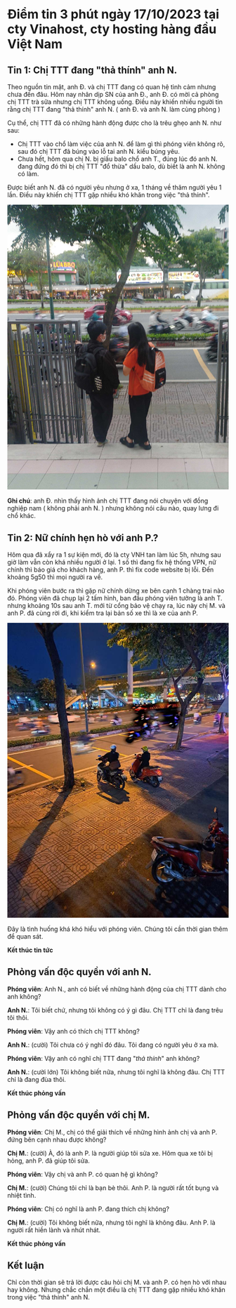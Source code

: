 # Điểm tin 3 phút ngày 17/10/2023 tại cty Vinahost, cty hosting hàng đầu Việt Nam

## Tin 1: Chị TTT đang "thả thính" anh N.

Theo nguồn tin mật, anh Đ. và chị TTT đang có quan hệ tình cảm nhưng chưa đến đâu. Hôm nay nhân dịp SN của anh Đ., anh Đ. có mời cả phòng chị TTT trà sữa nhưng chị TTT không uống. Điều này khiến nhiều người tin rằng chị TTT đang "thả thính" anh N. ( anh Đ. và anh N. làm cùng phòng )

Cụ thể, chị TTT đã có những hành động được cho là trêu ghẹo anh N. như sau:

- Chị TTT vào chổ làm việc của anh N. để làm gì thì phóng viên không rõ, sau đó chị TTT đã búng vào lỗ tai anh N. kiểu búng yêu.
- Chưa hết, hôm qua chị N. bị giấu balo chổ anh T., đúng lúc đó anh N. đang đứng đó thì bị chị TTT "đổ thừa" dấu balo, dù biết là anh N. không có làm.

Được biết anh N. đã có người yêu nhưng ở xa, 1 tháng về thăm người yêu 1 lần. Điều này khiến chị TTT gặp nhiều khó khăn trong việc "thả thính".

![Ảnh chị TTT bên người khác](/tin-3-phut/tin-3-phut-02.jpg)

**Ghi chú**: anh Đ. nhìn thấy hình ảnh chị TTT đang nói chuyện với đồng nghiệp nam ( không phải anh N. ) nhưng không nói câu nào, quay lưng đi chổ khác.

## Tin 2: Nữ chính hẹn hò với anh P.?

Hôm qua đã xẩy ra 1 sự kiện mới, đó là cty VNH tan làm lúc 5h, nhưng sau giờ làm vẫn còn khá nhiều người ở lại. 1 số thì đang fix hệ thống VPN, nữ chính thì báo giá cho khách hàng, anh P. thì fix code website bị lỗi. Đến khoảng 5g50 thì mọi người ra về.

Khi phóng viên bước ra thì gặp nữ chính dừng xe bên cạnh 1 chàng trai nào đó. Phóng viên đã chụp lại 2 tấm hình, ban đầu phóng viên tưởng là anh T. nhưng khoảng 10s sau anh T. mới từ cổng bảo vệ chạy ra, lúc này chị M. và anh P. đã cùng rời đi, khi kiểm tra lại bản số xe thì là xe của anh P.

![Ảnh chị M. và anh P](/tin-3-phut/tin-3-phut-01.png)

Đây là tình huống khá khó hiểu với phóng viên. Chúng tôi cần thời gian thêm để quan sát.

**Kết thúc tin tức**

## Phỏng vấn độc quyền với anh N.

**Phóng viên**: Anh N., anh có biết về những hành động của chị TTT dành cho anh không?

**Anh N.**: Tôi biết chứ, nhưng tôi không có ý gì đâu. Chị TTT chỉ là đang trêu tôi thôi.

**Phóng viên**: Vậy anh có thích chị TTT không?

**Anh N.**: (cười) Tôi chưa có ý nghĩ đó đâu. Tôi đang có người yêu ở xa mà.

**Phóng viên**: Vậy anh có nghĩ chị TTT đang "*thả thính*" anh không?

**Anh N.**: (cười lớn) Tôi không biết nữa, nhưng tôi nghĩ là không đâu. Chị TTT chỉ là đang đùa thôi.

**Kết thúc phỏng vấn**

## Phỏng vấn độc quyền với chị M.

**Phóng viên**: Chị M., chị có thể giải thích về những hình ảnh chị và anh P. đứng bên cạnh nhau được không?

**Chị M.**: (cười) À, đó là anh P. là người giúp tôi sửa xe. Hôm qua xe tôi bị hỏng, anh P. đã giúp tôi sửa.

**Phóng viên**: Vậy chị và anh P. có quan hệ gì không?

**Chị M.**: (cười) Chúng tôi chỉ là bạn bè thôi. Anh P. là người rất tốt bụng và nhiệt tình.

**Phóng viên**: Chị có nghĩ là anh P. đang thích chị không?

**Chị M.**: (cười) Tôi không biết nữa, nhưng tôi nghĩ là không đâu. Anh P. là người rất hiền lành và nhút nhát.

**Kết thúc phỏng vấn**

## Kết luận

Chỉ còn thời gian sẽ trả lời được câu hỏi chị M. và anh P. có hẹn hò với nhau hay không. Nhưng chắc chắn một điều là chị TTT đang gặp nhiều khó khăn trong việc "thả thính" anh N.

